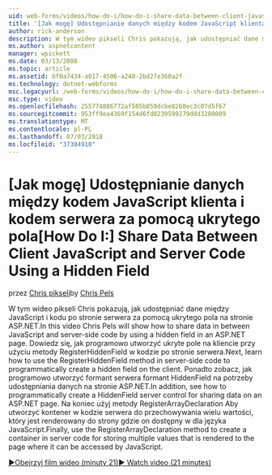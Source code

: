 ```yaml
---
uid: web-forms/videos/how-do-i/how-do-i-share-data-between-client-javascript-and-server-code-using-a-hidden-field
title: '[Jak mogę] Udostępnianie danych między kodem JavaScript klienta i kodem serwera za pomocą ukrytego pola | Dokumentacja firmy Microsoft'
author: rick-anderson
description: W tym wideo pikseli Chris pokazują, jak udostępniać dane między JavaScript i kodu po stronie serwera za pomocą ukrytego pola na stronie ASP.NET. Dowiedz się, jak t...
ms.author: aspnetcontent
manager: wpickett
ms.date: 03/13/2008
ms.topic: article
ms.assetid: bf0a7434-a017-4506-a240-2bd27e360a2f
ms.technology: dotnet-webforms
msc.legacyurl: /web-forms/videos/how-do-i/how-do-i-share-data-between-client-javascript-and-server-code-using-a-hidden-field
msc.type: video
ms.openlocfilehash: 255774886772af585b859dcbe8268ec3c07d5f67
ms.sourcegitcommit: 953ff9ea4369f154d6fd0239599279ddd3280009
ms.translationtype: MT
ms.contentlocale: pl-PL
ms.lasthandoff: 07/03/2018
ms.locfileid: "37384910"
---
```

<a name="how-do-i-share-data-between-client-javascript-and-server-code-using-a-hidden-field"></a><span data-ttu-id="c2ed5-104">[Jak mogę] Udostępnianie danych między kodem JavaScript klienta i kodem serwera za pomocą ukrytego pola</span><span class="sxs-lookup"><span data-stu-id="c2ed5-104">[How Do I:] Share Data Between Client JavaScript and Server Code Using a Hidden Field</span></span>
====================
<span data-ttu-id="c2ed5-105">przez [Chris pikseli](https://twitter.com/chrispels)</span><span class="sxs-lookup"><span data-stu-id="c2ed5-105">by [Chris Pels](https://twitter.com/chrispels)</span></span>

<span data-ttu-id="c2ed5-106">W tym wideo pikseli Chris pokazują, jak udostępniać dane między JavaScript i kodu po stronie serwera za pomocą ukrytego pola na stronie ASP.NET.</span><span class="sxs-lookup"><span data-stu-id="c2ed5-106">In this video Chris Pels will show how to share data in between JavaScript and server-side code by using a hidden field in an ASP.NET page.</span></span> <span data-ttu-id="c2ed5-107">Dowiedz się, jak programowo utworzyć ukryte pole na kliencie przy użyciu metody RegisterHiddenField w kodzie po stronie serwera.</span><span class="sxs-lookup"><span data-stu-id="c2ed5-107">Next, learn how to use the RegisterHiddenField method in server-side code to programmatically create a hidden field on the client.</span></span> <span data-ttu-id="c2ed5-108">Ponadto zobacz, jak programowo utworzyć formant serwera formant HiddenField na potrzeby udostępniania danych na stronie ASP.NET.</span><span class="sxs-lookup"><span data-stu-id="c2ed5-108">In addition, see how to programmatically create a HiddenField server control for sharing data on an ASP.NET page.</span></span> <span data-ttu-id="c2ed5-109">Na koniec użyj metody RegisterArrayDeclaration Aby utworzyć kontener w kodzie serwera do przechowywania wielu wartości, który jest renderowany do strony gdzie on dostępny w dla języka JavaScript.</span><span class="sxs-lookup"><span data-stu-id="c2ed5-109">Finally, use the RegisterArrayDeclaration method to create a container in server code for storing multiple values that is rendered to the page where it can be accessed by JavaScript.</span></span>

[<span data-ttu-id="c2ed5-110">&#9654;Obejrzyj film wideo (minuty 21)</span><span class="sxs-lookup"><span data-stu-id="c2ed5-110">&#9654; Watch video (21 minutes)</span></span>](https://channel9.msdn.com/Blogs/ASP-NET-Site-Videos/how-do-i-share-data-between-client-javascript-and-server-code-using-a-hidden-field)
